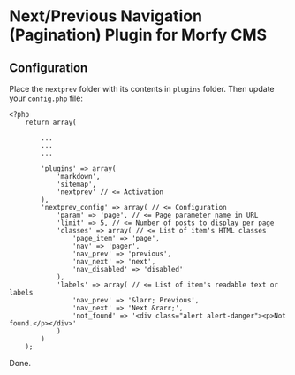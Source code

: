 Next/Previous Navigation (Pagination) Plugin for Morfy CMS
==========================================================

Configuration
-------------

Place the `nextprev` folder with its contents in `plugins` folder. Then update your `config.php` file:

    <?php
        return array(
    
            ...
            ...
            ...
    
            'plugins' => array(
                'markdown',
                'sitemap',
                'nextprev' // <= Activation
            ),
            'nextprev_config' => array( // <= Configuration
                'param' => 'page', // <= Page parameter name in URL
                'limit' => 5, // <= Number of posts to display per page
                'classes' => array( // <= List of item's HTML classes
                    'page_item' => 'page',
                    'nav' => 'pager',
                    'nav_prev' => 'previous',
                    'nav_next' => 'next',
                    'nav_disabled' => 'disabled'
                ),
                'labels' => array( // <= List of item's readable text or labels
                    'nav_prev' => '&larr; Previous',
                    'nav_next' => 'Next &rarr;',
                    'not_found' => '<div class="alert alert-danger"><p>Not found.</p></div>'
                )
            )
        );

Done.
